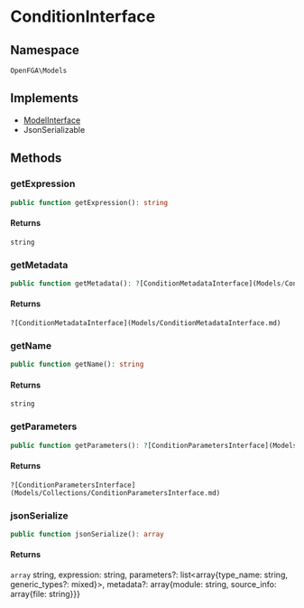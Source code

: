 # ConditionInterface


## Namespace
`OpenFGA\Models`

## Implements
* [ModelInterface](Models/ModelInterface.md)
* JsonSerializable

## Methods
### getExpression


```php
public function getExpression(): string
```



#### Returns
`string` 

### getMetadata


```php
public function getMetadata(): ?[ConditionMetadataInterface](Models/ConditionMetadataInterface.md)
```



#### Returns
`?[ConditionMetadataInterface](Models/ConditionMetadataInterface.md)` 

### getName


```php
public function getName(): string
```



#### Returns
`string` 

### getParameters


```php
public function getParameters(): ?[ConditionParametersInterface](Models/Collections/ConditionParametersInterface.md)
```



#### Returns
`?[ConditionParametersInterface](Models/Collections/ConditionParametersInterface.md)` 

### jsonSerialize


```php
public function jsonSerialize(): array
```



#### Returns
`array` string, expression: string, parameters?: list&lt;array{type_name: string, generic_types?: mixed}&gt;, metadata?: array{module: string, source_info: array{file: string}}}

